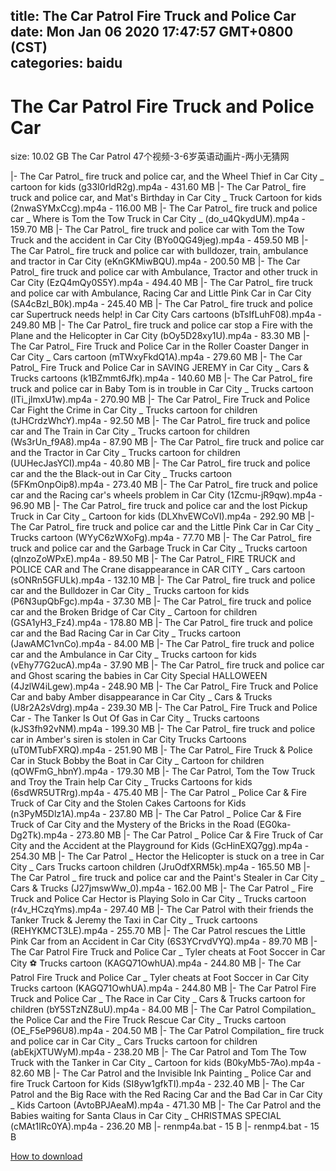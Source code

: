 
title: The Car Patrol Fire Truck and Police Car
date: Mon Jan 06 2020 17:47:57 GMT+0800 (CST)    
categories: baidu
---

# The Car Patrol Fire Truck and Police Car
size: 10.02 GB
 The Car Patrol 47个视频-3-6岁英语动画片-两小无猜网
 
|- The Car Patrol_ fire truck and police car, and the Wheel Thief in Car City _ cartoon for kids (g33I0rldR2g).mp4a - 431.60 MB
|- The Car Patrol_ fire truck and police car, and Mat's Birthday in Car City _ Truck Cartoon for kids (2nwaSYMxCcg).mp4a - 116.00 MB
|- The Car Patrol_ fire truck and police car _ Where is Tom the Tow Truck in Car City _ (do_u4QkydUM).mp4a - 159.70 MB
|- The Car Patrol_ fire truck and police car with Tom the Tow Truck and the accident  in Car City (BYo0QG49jeg).mp4a - 459.50 MB
|- The Car Patrol_ fire truck and police car with bulldozer, train, ambulance and tractor in Car City (eKnGKMiwBQU).mp4a - 200.50 MB
|- The Car Patrol_ fire truck and police car with Ambulance, Tractor and other truck in Car City (EzQ4mQy0S5Y).mp4a - 494.40 MB
|- The Car Patrol_ fire truck and police car with Ambulance, Racing Car and Little Pink Car in Car City (SA4cBzl_B0k).mp4a - 245.40 MB
|- The Car Patrol_ fire truck and police car Supertruck needs help! in Car City  Cars cartoons (bTsIfLuhF08).mp4a - 249.80 MB
|- The Car Patrol_ fire truck and police car stop a Fire with the Plane and the Helicopter in Car City (bOy5D28xy1U).mp4a - 83.30 MB
|- The Car Patrol_ Fire Truck and Police Car in the Roller Coaster Danger in Car City _ Cars cartoon (mTWxyFkdQ1A).mp4a - 279.60 MB
|- The Car Patrol_ Fire Truck and Police Car in SAVING JEREMY in Car City _ Cars & Trucks cartoons (k1BZmmt6Jfk).mp4a - 140.60 MB
|- The Car Patrol_ fire truck and police car in Baby Tom is in trouble in Car City _ Trucks cartoon (lTi_jlmxU1w).mp4a - 270.90 MB
|- The Car Patrol_ Fire Truck and Police Car Fight the Crime in Car City _ Trucks cartoon for children (tJHCrdzWhcY).mp4a - 92.50 MB
|- The Car Patrol_ fire truck and police car and The Train in Car City _ Trucks cartoon for children (Ws3rUn_f9A8).mp4a - 87.90 MB
|- The Car Patrol_ fire truck and police car and the Tractor in Car City _ Trucks cartoon for children (UUHecJasYCI).mp4a - 40.80 MB
|- The Car Patrol_ fire truck and police car and the the Black-out in Car City _ Trucks cartoon (5FKmOnpOip8).mp4a - 273.40 MB
|- The Car Patrol_ fire truck and police car and the Racing car's wheels problem  in Car City (1Zcmu-jR9qw).mp4a - 96.90 MB
|- The Car Patrol_ fire truck and police car and the lost Pickup Truck in Car City _ Cartoon for kids (DLXhvEWCoVI).mp4a - 292.90 MB
|- The Car Patrol_ fire truck and police car and the Little Pink Car in Car City _ Trucks cartoon (WYyC6zWXoFg).mp4a - 77.70 MB
|- The Car Patrol_ fire truck and police car and the Garbage Truck in Car City _ Trucks cartoon (qlnzoZoWPxE).mp4a - 89.50 MB
|- The Car Patrol_ FIRE TRUCK and POLICE CAR and The Crane disappearance in CAR CITY _ Cars cartoon (sONRn5GFULk).mp4a - 132.10 MB
|- The Car Patrol_ fire truck and police car and the Bulldozer in Car City _ Trucks cartoon for kids (P6N3upQbFgc).mp4a - 37.30 MB
|- The Car Patrol_ fire truck and police car and the Broken Bridge of Car City _ Cartoon for children (GSA1yH3_Fz4).mp4a - 178.80 MB
|- The Car Patrol_ fire truck and police car and the Bad Racing Car in Car City _ Trucks cartoon (JawAMC1vnCo).mp4a - 84.00 MB
|- The Car Patrol_ fire truck and police car and the Ambulance in Car City _ Trucks cartoon for kids (vEhy77G2ucA).mp4a - 37.90 MB
|- The Car Patrol_ fire truck and police car and Ghost scaring the babies in Car City Special HALLOWEEN (4JzlW4iLgew).mp4a - 248.90 MB
|- The Car Patrol_ Fire Truck and Police Car and baby Amber disappearance in Car City _ Cars & Trucks (U8r2A2sVdrg).mp4a - 239.30 MB
|- The Car Patrol_ Fire Truck and Police Car - The Tanker Is Out Of Gas in Car City _ Trucks cartoons (kJS3fh92vNM).mp4a - 199.30 MB
|- The Car Patrol_ fire truck and police car  in Amber's siren is stolen in Car City  Trucks Cartoons (uT0MTubFXRQ).mp4a - 251.90 MB
|- The Car Patrol_ Fire Truck & Police Car in Stuck Bobby the Boat in Car City _ Cartoon for children (qOWFmG_hbnY).mp4a - 179.30 MB
|- The Car Patrol, Tom the Tow Truck and Troy the Train help Car City _ Trucks Cartoons for kids (6sdWR5UTRrg).mp4a - 475.40 MB
|- The Car Patrol _ Police Car & Fire Truck of Car City and the Stolen Cakes  Cartoons for Kids (n3PyM5Dlz1A).mp4a - 237.80 MB
|- The Car Patrol _ Police Car & Fire Truck of Car City and the Mystery of the Bricks in the Road (EG0ka-Dg2Tk).mp4a - 273.80 MB
|- The Car Patrol _ Police Car & Fire Truck of Car City and the Accident at the Playground for Kids (GcHinEXQ7gg).mp4a - 254.30 MB
|- The Car Patrol _ Hector the Helicopter is stuck on a tree in Car City _ Cars Trucks cartoon children (JruOdfXRM5k).mp4a - 165.50 MB
|- The Car Patrol _ fire truck and police car and the Paint's Stealer in Car City _ Cars & Trucks  (J27jmswWw_0).mp4a - 162.00 MB
|- The Car Patrol _ Fire Truck and Police Car  Hector is Playing Solo in Car City _ Trucks cartoon (r4v_HCzqYms).mp4a - 297.40 MB
|- The Car Patrol with their friends the Tanker Truck & Jeremy  the Taxi in Car City _ Truck cartoons (REHYKMCT3LE).mp4a - 255.70 MB
|- The Car Patrol rescues the Little Pink Car from an Accident in Car City (6S3YCrvdVYQ).mp4a - 89.70 MB
|- The Car Patrol Fire Truck and Police Car _ Tyler cheats at Foot Soccer in Car City ⚽ Trucks cartoon (KAGQ71OwhUA).mp4a - 244.80 MB
|- The Car Patrol Fire Truck and Police Car _ Tyler cheats at Foot Soccer in Car City  Trucks cartoon (KAGQ71OwhUA).mp4a - 244.80 MB
|- The Car Patrol Fire Truck and Police Car _ The Race in Car City _ Cars & Trucks cartoon for children (bY5STzNZ8uU).mp4a - 84.00 MB
|- The Car Patrol Compilation_ the Police Car and the Fire Truck Rescue Car City _ Trucks cartoon (OE_F5eP96U8).mp4a - 204.50 MB
|- The Car Patrol Compilation_ fire truck and police car in Car City _ Cars Trucks cartoon for children (abEkjXTUWyM).mp4a - 238.20 MB
|- The Car Patrol and Tom The Tow Truck with the Tanker in Car City _ Cartoon for kids (B0kyMb5-7Ao).mp4a - 82.60 MB
|- The Car Patrol and the Invisible Ink Painting _ Police Car and fire Truck Cartoon for Kids (SI8yw1gfkTI).mp4a - 232.40 MB
|- The Car Patrol and the Big Race with the Red Racing Car and the Bad Car in Car City _ Kids Cartoon (AvtoBPJAeaM).mp4a - 471.30 MB
|- The Car Patrol and the Babies waiting for Santa Claus in Car City _ CHRISTMAS SPECIAL (cMAt1lRc0YA).mp4a - 236.20 MB
|- renmp4a.bat - 15 B
|- renmp4.bat - 15 B

[How to download](https://bpcam.bemobtrk.com/go/2ceec3aa-1ca2-46d6-b9ff-aaa5c184517c?jno=2389)